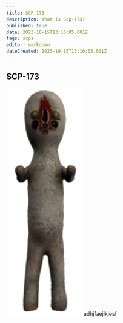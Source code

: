 ```yaml
---
title: SCP-173
description: What is Scp-173?
published: true
date: 2023-10-15T13:16:05.001Z
tags: scps
editor: markdown
dateCreated: 2023-10-15T13:16:05.001Z
---
```


## SCP-173
![173.png](/images/roles/173.png)
adhjfaejlkjesf